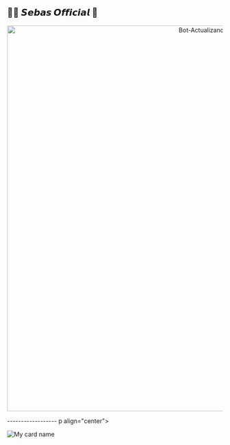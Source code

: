 
## 🥷🏼 𝙎𝙚𝙗𝙖𝙨 𝙊𝙛𝙛𝙞𝙘𝙞𝙖𝙡 🔰
<p align="center">
<img src="https://besthqwallpapers.com/Uploads/5-12-2020/148703/thumb2-ultra-instinct-goku-4k-blue-fire-flames-dbs-portrait.jpg" alt="Bot-Actualizando" width="900"/>
</p>
------------------
p align="center">

![My card name](https://cardivo.vercel.app/api?name=Sebas%20Oficial&description=Hola!,%20Me%20Llamo%20Sebastian.%20Tengo%20Un%20Bot%20Se%20Llama%20YerayBot-MD%20Bot%20Simple%20Pero%20Personal.%20%E2%98%BA%EF%B8%8F&image=&backgroundColor=%23ecf0f1&instagram=@sebas_oficial0&pattern=ticTacToe&colorPattern=%23eaeaea&site=%F0%9F%96%A5%EF%B8%8F%20Me%20Gusta%20Jugar%20Y%20Edito%20Por%20Diversion.)
